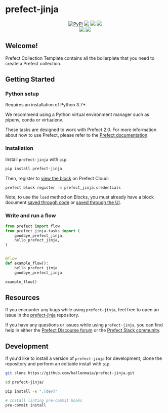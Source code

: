 # prefect-jinja

<p align="center">
    <a href="https://pypi.python.org/pypi/prefect-jinja/" alt="PyPI version">
        <img alt="PyPI" src="https://img.shields.io/pypi/v/prefect-jinja?color=0052FF&labelColor=090422"></a>
    <a href="https://github.com/hallenmaia/prefect-jinja/" alt="Stars">
        <img src="https://img.shields.io/github/stars/hallenmaia/prefect-jinja?color=0052FF&labelColor=090422" /></a>
    <a href="https://pepy.tech/badge/prefect-jinja/" alt="Downloads">
        <img src="https://img.shields.io/pypi/dm/prefect-jinja?color=0052FF&labelColor=090422" /></a>
    <a href="https://github.com/hallenmaia/prefect-jinja/pulse" alt="Activity">
        <img src="https://img.shields.io/github/commit-activity/m/hallenmaia/prefect-jinja?color=0052FF&labelColor=090422" /></a>
    <br>
    <a href="https://prefect-jinja-community.slack.com" alt="Slack">
        <img src="https://img.shields.io/badge/slack-join_community-red.svg?color=0052FF&labelColor=090422&logo=slack" /></a>
    <a href="https://discourse.prefect-jinja.io/" alt="Discourse">
        <img src="https://img.shields.io/badge/discourse-browse_forum-red.svg?color=0052FF&labelColor=090422&logo=discourse" /></a>
</p>

## Welcome!

Prefect Collection Template contains all the boilerplate that you need to create a Prefect collection.

## Getting Started

### Python setup

Requires an installation of Python 3.7+.

We recommend using a Python virtual environment manager such as pipenv, conda or virtualenv.

These tasks are designed to work with Prefect 2.0. For more information about how to use Prefect, please refer to the [Prefect documentation](https://orion-docs.prefect.io/).

### Installation

Install `prefect-jinja` with `pip`:

```bash
pip install prefect-jinja
```

Then, register to [view the block](https://orion-docs.prefect.io/ui/blocks/) on Prefect Cloud:

```bash
prefect block register -m prefect_jinja.credentials
```

Note, to use the `load` method on Blocks, you must already have a block document [saved through code](https://orion-docs.prefect.io/concepts/blocks/#saving-blocks) or [saved through the UI](https://orion-docs.prefect.io/ui/blocks/).

### Write and run a flow

```python
from prefect import flow
from prefect_jinja.tasks import (
    goodbye_prefect_jinja,
    hello_prefect_jinja,
)


@flow
def example_flow():
    hello_prefect_jinja
    goodbye_prefect_jinja

example_flow()
```

## Resources

If you encounter any bugs while using `prefect-jinja`, feel free to open an issue in the [prefect-jinja](https://github.com/hallenmaia/prefect-jinja) repository.

If you have any questions or issues while using `prefect-jinja`, you can find help in either the [Prefect Discourse forum](https://discourse.prefect.io/) or the [Prefect Slack community](https://prefect.io/slack).

## Development

If you'd like to install a version of `prefect-jinja` for development, clone the repository and perform an editable install with `pip`:

```bash
git clone https://github.com/hallenmaia/prefect-jinja.git

cd prefect-jinja/

pip install -e ".[dev]"

# Install linting pre-commit hooks
pre-commit install
```
